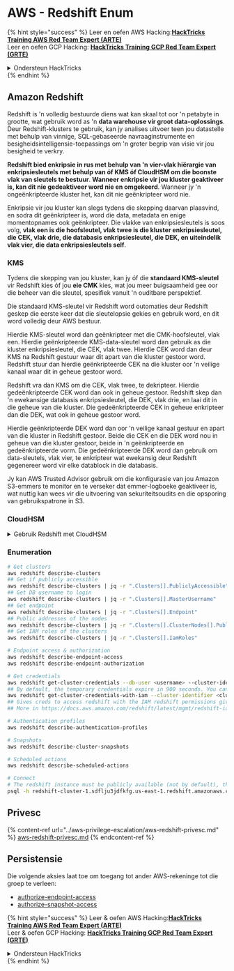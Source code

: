 # AWS - Redshift Enum

{% hint style="success" %}
Leer en oefen AWS Hacking:<img src="/.gitbook/assets/image.png" alt="" data-size="line">[**HackTricks Training AWS Red Team Expert (ARTE)**](https://training.hacktricks.xyz/courses/arte)<img src="/.gitbook/assets/image.png" alt="" data-size="line">\
Leer en oefen GCP Hacking: <img src="/.gitbook/assets/image (2).png" alt="" data-size="line">[**HackTricks Training GCP Red Team Expert (GRTE)**<img src="/.gitbook/assets/image (2).png" alt="" data-size="line">](https://training.hacktricks.xyz/courses/grte)

<details>

<summary>Ondersteun HackTricks</summary>

* Kyk na die [**intekenplanne**](https://github.com/sponsors/carlospolop)!
* **Sluit aan by die** 💬 [**Discord-groep**](https://discord.gg/hRep4RUj7f) of die [**telegram-groep**](https://t.me/peass) of **volg** ons op **Twitter** 🐦 [**@hacktricks\_live**](https://twitter.com/hacktricks\_live)**.**
* **Deel hacking-truuks deur PR's in te dien by die** [**HackTricks**](https://github.com/carlospolop/hacktricks) en [**HackTricks Cloud**](https://github.com/carlospolop/hacktricks-cloud) github repos.

</details>
{% endhint %}

## Amazon Redshift

Redshift is 'n volledig bestuurde diens wat kan skaal tot oor 'n petabyte in grootte, wat gebruik word as 'n **data warehouse vir groot data-oplossings**. Deur Redshift-klusters te gebruik, kan jy analises uitvoer teen jou datastelle met behulp van vinnige, SQL-gebaseerde navraaginstrumente en besigheidsintelligensie-toepassings om 'n groter begrip van visie vir jou besigheid te verkry.

**Redshift bied enkripsie in rus met behulp van 'n vier-vlak hiërargie van enkripsiesleutels met behulp van óf KMS óf CloudHSM om die boonste vlak van sleutels te bestuur**. **Wanneer enkripsie vir jou kluster geaktiveer is, kan dit nie gedeaktiveer word nie en omgekeerd**. Wanneer jy 'n ongeënkripteerde kluster het, kan dit nie geënkripteer word nie.

Enkripsie vir jou kluster kan slegs tydens die skepping daarvan plaasvind, en sodra dit geënkripteer is, word die data, metadata en enige momentopnames ook geënkripteer. Die vlakke van enkripsiesleutels is soos volg, **vlak een is die hoofsleutel, vlak twee is die kluster enkripsiesleutel, die CEK, vlak drie, die databasis enkripsiesleutel, die DEK, en uiteindelik vlak vier, die data enkripsiesleutels self**.

### KMS

Tydens die skepping van jou kluster, kan jy óf die **standaard KMS-sleutel** vir Redshift kies óf jou **eie CMK** kies, wat jou meer buigsaamheid gee oor die beheer van die sleutel, spesifiek vanuit 'n ouditbare perspektief.

Die standaard KMS-sleutel vir Redshift word outomaties deur Redshift geskep die eerste keer dat die sleutelopsie gekies en gebruik word, en dit word volledig deur AWS bestuur.

Hierdie KMS-sleutel word dan geënkripteer met die CMK-hoofsleutel, vlak een. Hierdie geënkripteerde KMS-data-sleutel word dan gebruik as die kluster enkripsiesleutel, die CEK, vlak twee. Hierdie CEK word dan deur KMS na Redshift gestuur waar dit apart van die kluster gestoor word. Redshift stuur dan hierdie geënkripteerde CEK na die kluster oor 'n veilige kanaal waar dit in geheue gestoor word.

Redshift vra dan KMS om die CEK, vlak twee, te dekripteer. Hierdie gedeënkripteerde CEK word dan ook in geheue gestoor. Redshift skep dan 'n ewekansige databasis enkripsiesleutel, die DEK, vlak drie, en laai dit in die geheue van die kluster. Die gedeënkripteerde CEK in geheue enkripteer dan die DEK, wat ook in geheue gestoor word.

Hierdie geënkripteerde DEK word dan oor 'n veilige kanaal gestuur en apart van die kluster in Redshift gestoor. Beide die CEK en die DEK word nou in geheue van die kluster gestoor, beide in 'n geënkripteerde en gedeënkripteerde vorm. Die gedeënkripteerde DEK word dan gebruik om data-sleutels, vlak vier, te enkripteer wat ewekansig deur Redshift gegenereer word vir elke datablock in die databasis.

Jy kan AWS Trusted Advisor gebruik om die konfigurasie van jou Amazon S3-emmers te monitor en te verseker dat emmer-logboeke geaktiveer is, wat nuttig kan wees vir die uitvoering van sekuriteitsoudits en die opsporing van gebruikspatrone in S3.

### CloudHSM

<details>

<summary>Gebruik Redshift met CloudHSM</summary>

Wanneer jy met CloudHSM werk om jou enkripsie uit te voer, moet jy eers 'n vertroude verbinding tussen jou HSM-kliënt en Redshift opstel terwyl jy kliënt- en bedienersertifikate gebruik.

Hierdie verbinding is nodig om veilige kommunikasie te verskaf, wat toelaat dat enkripsiesleutels tussen jou HSM-kliënt en jou Redshift-klusters gestuur word. Met behulp van 'n ewekansig gegenereerde private en publieke sleutelpaar, skep Redshift 'n publieke kliëntsertifikaat, wat geënkripteer en deur Redshift gestoor word. Dit moet afgelaai en geregistreer word by jou HSM-kliënt, en aan die korrekte HSM-partisie toegewys word.

Jy moet dan Redshift konfigureer met die volgende besonderhede van jou HSM-kliënt: die HSM IP-adres, die HSM-partisie naam, die HSM-partisie wagwoord, en die publieke HSM-bedienersertifikaat, wat deur CloudHSM geënkripteer word met 'n interne hoofsleutel. Sodra hierdie inligting verskaf is, sal Redshift bevestig en verifieer dat dit kan koppel en toegang tot die ontwikkelingspartisie het.

As jou interne sekuriteitsbeleide of bestuurskontroles bepaal dat jy sleuteldraai moet toepas, dan is dit moontlik met Redshift wat jou in staat stel om enkripsiesleutels vir geënkripteerde klusters te draai, maar jy moet bewus wees dat tydens die sleuteldraai-proses, dit 'n kluster vir 'n baie kort tydjie onbeskikbaar sal maak, en daarom is dit die beste om slegs sleutels te draai soos en wanneer jy dit nodig het, of as jy voel dat hulle gekompromitteer is.

Tydens die draai, sal Redshift die CEK vir jou kluster en vir enige rugsteun van daardie kluster draai. Dit sal 'n DEK vir die kluster draai, maar dit is nie moontlik om 'n DEK vir die momentopnames wat in S3 gestoor is en met die DEK geënkripteer is, te draai nie. Dit sal die kluster in 'n toestand van 'sleutels draai' plaas totdat die proses voltooi is wanneer die status sal terugkeer na 'beskikbaar'.

</details>

### Enumeration
```bash
# Get clusters
aws redshift describe-clusters
## Get if publicly accessible
aws redshift describe-clusters | jq -r ".Clusters[].PubliclyAccessible"
## Get DB username to login
aws redshift describe-clusters | jq -r ".Clusters[].MasterUsername"
## Get endpoint
aws redshift describe-clusters | jq -r ".Clusters[].Endpoint"
## Public addresses of the nodes
aws redshift describe-clusters | jq -r ".Clusters[].ClusterNodes[].PublicIPAddress"
## Get IAM roles of the clusters
aws redshift describe-clusters | jq -r ".Clusters[].IamRoles"

# Endpoint access & authorization
aws redshift describe-endpoint-access
aws redshift describe-endpoint-authorization

# Get credentials
aws redshift get-cluster-credentials --db-user <username> --cluster-identifier <cluster-id>
## By default, the temporary credentials expire in 900 seconds. You can optionally specify a duration between 900 seconds (15 minutes) and 3600 seconds (60 minutes).
aws redshift get-cluster-credentials-with-iam --cluster-identifier <cluster-id>
## Gives creds to access redshift with the IAM redshift permissions given to the current AWS account
## More in https://docs.aws.amazon.com/redshift/latest/mgmt/redshift-iam-access-control-identity-based.html

# Authentication profiles
aws redshift describe-authentication-profiles

# Snapshots
aws redshift describe-cluster-snapshots

# Scheduled actions
aws redshift describe-scheduled-actions

# Connect
# The redshift instance must be publicly available (not by default), the sg need to allow inbounds connections to the port and you need creds
psql -h redshift-cluster-1.sdflju3jdfkfg.us-east-1.redshift.amazonaws.com -U admin -d dev -p 5439
```
## Privesc

{% content-ref url="../aws-privilege-escalation/aws-redshift-privesc.md" %}
[aws-redshift-privesc.md](../aws-privilege-escalation/aws-redshift-privesc.md)
{% endcontent-ref %}

## Persistensie

Die volgende aksies laat toe om toegang tot ander AWS-rekeninge tot die groep te verleen:

* [authorize-endpoint-access](https://docs.aws.amazon.com/cli/latest/reference/redshift/authorize-endpoint-access.html)
* [authorize-snapshot-access](https://docs.aws.amazon.com/cli/latest/reference/redshift/authorize-snapshot-access.html)

{% hint style="success" %}
Leer & oefen AWS Hacking:<img src="/.gitbook/assets/image.png" alt="" data-size="line">[**HackTricks Training AWS Red Team Expert (ARTE)**](https://training.hacktricks.xyz/courses/arte)<img src="/.gitbook/assets/image.png" alt="" data-size="line">\
Leer & oefen GCP Hacking: <img src="/.gitbook/assets/image (2).png" alt="" data-size="line">[**HackTricks Training GCP Red Team Expert (GRTE)**<img src="/.gitbook/assets/image (2).png" alt="" data-size="line">](https://training.hacktricks.xyz/courses/grte)

<details>

<summary>Ondersteun HackTricks</summary>

* Kyk na die [**intekenplanne**](https://github.com/sponsors/carlospolop)!
* **Sluit aan by die** 💬 [**Discord-groep**](https://discord.gg/hRep4RUj7f) of die [**telegram-groep**](https://t.me/peass) of **volg** ons op **Twitter** 🐦 [**@hacktricks\_live**](https://twitter.com/hacktricks\_live)**.**
* **Deel hacking-truuks deur PR's in te dien by die** [**HackTricks**](https://github.com/carlospolop/hacktricks) en [**HackTricks Cloud**](https://github.com/carlospolop/hacktricks-cloud) github-bewaarplekke.

</details>
{% endhint %}
